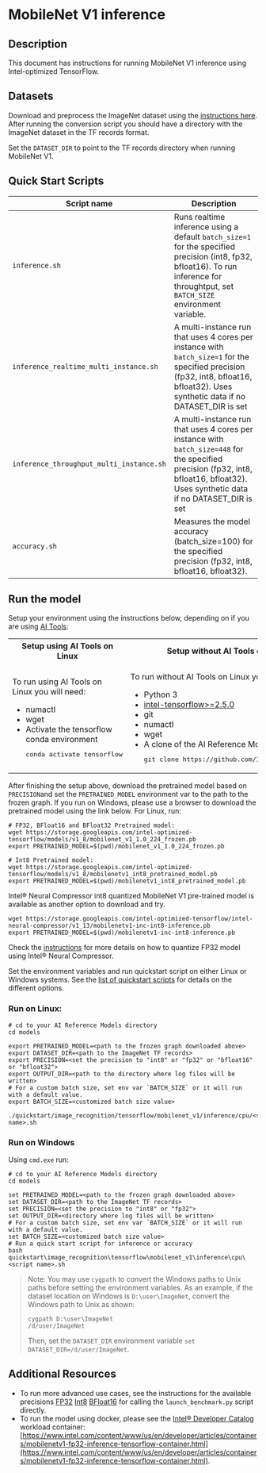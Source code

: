 <!--- 0. Title -->
# MobileNet V1 inference

<!-- 10. Description -->
## Description

This document has instructions for running MobileNet V1 inference using
Intel-optimized TensorFlow.

<!--- 30. Datasets -->
## Datasets

Download and preprocess the ImageNet dataset using the [instructions here](https://github.com/IntelAI/models/blob/master/datasets/imagenet/README.md).
After running the conversion script you should have a directory with the
ImageNet dataset in the TF records format.

Set the `DATASET_DIR` to point to the TF records directory when running MobileNet V1.

<!--- 40. Quick Start Scripts -->
## Quick Start Scripts

| Script name | Description |
|-------------|-------------|
| `inference.sh` | Runs realtime inference using a default `batch_size=1` for the specified precision (int8, fp32, bfloat16). To run inference for throughtput, set `BATCH_SIZE` environment variable. |
| `inference_realtime_multi_instance.sh` | A multi-instance run that uses 4 cores per instance with `batch_size=1` for the specified precision (fp32, int8, bfloat16, bfloat32). Uses synthetic data if no DATASET_DIR is set|
| `inference_throughput_multi_instance.sh` | A multi-instance run that uses 4 cores per instance with `batch_size=448` for the specified precision (fp32, int8, bfloat16, bfloat32). Uses synthetic data if no DATASET_DIR is set |
| `accuracy.sh` | Measures the model accuracy (batch_size=100) for the specified precision (fp32, int8, bfloat16, bfloat32). |
<!--- 50. AI Tools -->
## Run the model

Setup your environment using the instructions below, depending on if you are
using [AI Tools](/docs/general/tensorflow/AITools.md):

<table>
  <tr>
    <th>Setup using AI Tools on Linux</th>
    <th>Setup without AI Tools on Linux</th>
    <th>Setup without AI Tools on Windows</th>
  </tr>
  <tr>
    <td>
      <p>To run using AI Tools on Linux you will need:</p>
      <ul>
        <li>numactl
        <li>wget
        <li>Activate the tensorflow conda environment
        <pre>conda activate tensorflow</pre>
      </ul>
    </td>
    <td>
      <p>To run without AI Tools on Linux you will need:</p>
      <ul>
        <li>Python 3
        <li><a href="https://pypi.org/project/intel-tensorflow/">intel-tensorflow>=2.5.0</a>
        <li>git
        <li>numactl
        <li>wget
        <li>A clone of the AI Reference Models repo<br />
        <pre>git clone https://github.com/IntelAI/models.git</pre>
      </ul>
    </td>
    <td>
      <p>To run without AI Tools on Windows you will need:</p>
      <ul>
        <li><a href="/docs/general/Windows.md">Intel AI Reference Models on Windows Systems prerequisites</a>
        <li>A clone of the AI Reference Models repo<br />
        <pre>git clone https://github.com/IntelAI/models.git</pre>
      </ul>
    </td>
  </tr>
</table>

After finishing the setup above, download the pretrained model based on `PRECISION`and set the
`PRETRAINED_MODEL` environment var to the path to the frozen graph.
If you run on Windows, please use a browser to download the pretrained model using the link below.
For Linux, run:
```
# FP32, BFloat16 and BFloat32 Pretrained model:
wget https://storage.googleapis.com/intel-optimized-tensorflow/models/v1_8/mobilenet_v1_1.0_224_frozen.pb
export PRETRAINED_MODEL=$(pwd)/mobilenet_v1_1.0_224_frozen.pb
```
```
# Int8 Pretrained model:
wget https://storage.googleapis.com/intel-optimized-tensorflow/models/v1_8/mobilenetv1_int8_pretrained_model.pb
export PRETRAINED_MODEL=$(pwd)/mobilenetv1_int8_pretrained_model.pb
```
Intel® Neural Compressor int8 quantized MobileNet V1 pre-trained model is available as another option to download and try.
```
wget https://storage.googleapis.com/intel-optimized-tensorflow/intel-neural-compressor/v1_13/mobilenetv1-inc-int8-inference.pb
export PRETRAINED_MODEL=$(pwd)/mobilenetv1-inc-int8-inference.pb
```
Check the [instructions](/quickstart/image_recognition/tensorflow/generate_int8/README.md) for more details on how to quantize FP32 model using Intel® Neural Compressor.

Set the environment variables and run quickstart script on either Linux or Windows systems. See the [list of quickstart scripts](#quick-start-scripts) for details on the different options.

### Run on Linux:
```
# cd to your AI Reference Models directory
cd models

export PRETRAINED_MODEL=<path to the frozen graph downloaded above>
export DATASET_DIR=<path to the ImageNet TF records>
export PRECISION=<set the precision to "int8" or "fp32" or "bfloat16" or "bfloat32">
export OUTPUT_DIR=<path to the directory where log files will be written>
# For a custom batch size, set env var `BATCH_SIZE` or it will run with a default value.
export BATCH_SIZE=<customized batch size value>

./quickstart/image_recognition/tensorflow/mobilenet_v1/inference/cpu/<script name>.sh
```

### Run on Windows
Using `cmd.exe` run:
```
# cd to your AI Reference Models directory
cd models

set PRETRAINED_MODEL=<path to the frozen graph downloaded above>
set DATASET_DIR=<path to the ImageNet TF records>
set PRECISION=<set the precision to "int8" or "fp32">
set OUTPUT_DIR=<directory where log files will be written>
# For a custom batch size, set env var `BATCH_SIZE` or it will run with a default value.
set BATCH_SIZE=<customized batch size value>
# Run a quick start script for inference or accuracy
bash quickstart\image_recognition\tensorflow\mobilenet_v1\inference\cpu\<script name>.sh
```
> Note: You may use `cygpath` to convert the Windows paths to Unix paths before setting the environment variables. 
As an example, if the dataset location on Windows is `D:\user\ImageNet`, convert the Windows path to Unix as shown:
> ```
> cygpath D:\user\ImageNet
> /d/user/ImageNet
>```
>Then, set the `DATASET_DIR` environment variable `set DATASET_DIR=/d/user/ImageNet`.

<!--- 90. Resource Links-->
## Additional Resources

* To run more advanced use cases, see the instructions for the available precisions [FP32](fp32/Advanced.md) [Int8](int8/Advanced.md) [BFloat16](bfloat16/Advanced.md) for calling the `launch_benchmark.py` script directly.
* To run the model using docker, please see the [Intel® Developer Catalog](https://www.intel.com/content/www/us/en/developer/tools/software-catalog/containers.html)
  workload container:<br />
  [https://www.intel.com/content/www/us/en/developer/articles/containers/mobilenetv1-fp32-inference-tensorflow-container.html](https://www.intel.com/content/www/us/en/developer/articles/containers/mobilenetv1-fp32-inference-tensorflow-container.html).


